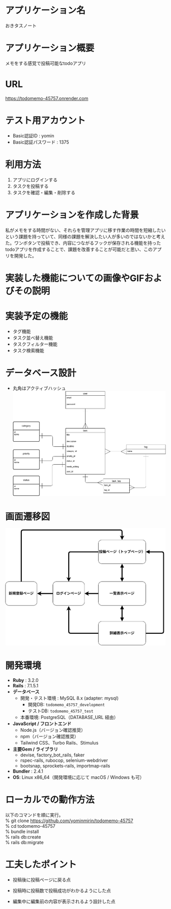 # アプリケーション名
おきタスノート

# アプリケーション概要
メモをする感覚で投稿可能なtodoアプリ

# URL
https://todomemo-45757.onrender.com

# テスト用アカウント
- Basic認証ID : yomin
- Basic認証パスワード : 1375

# 利用方法
1. アプリにログインする
2. タスクを投稿する
3. タスクを確認・編集・削除する

# アプリケーションを作成した背景
私がメモをする時間がない、それらを管理アプリに移す作業の時間を短縮したいという課題を持っていて、同様の課題を解決したい人が多いのではないかと考えた。ワンボタンで投稿でき、内容につながるフックが保存される機能を持ったtodoアプリを作成することで、課題を改善することが可能だと思い、このアプリを開発した。

# 実装した機能についての画像やGIFおよびその説明

# 実装予定の機能
- タグ機能  
- タスク並べ替え機能  
- タスクフィルター機能  
- タスク検索機能

# データベース設計
- 丸角はアクティブハッシュ
![ER図](./images/todo.png)
# 画面遷移図
![画面遷移図](./images/sennizu.png)
# 開発環境
- **Ruby** : 3.2.0
- **Rails** : 7.1.5.1
- **データベース**
  - 開発・テスト環境 : MySQL 8.x (adapter: mysql)
    - 開発DB: `todomemo_45757_development`
    - テストDB: `todomemo_45757_test`
  - 本番環境: PostgreSQL（DATABASE_URL 経由）
- **JavaScript / フロントエンド**
  - Node.js（バージョン確認推奨）
  - npm（バージョン確認推奨）
  - Tailwind CSS、Turbo Rails、Stimulus
- **主要Gem / ライブラリ**
  - devise, factory_bot_rails, faker
  - rspec-rails, rubocop, selenium-webdriver
  - bootsnap, sprockets-rails, importmap-rails
- **Bundler** : 2.4.1
- **OS**: Linux x86_64（開発環境に応じて macOS / Windows も可）
# ローカルでの動作方法
以下のコマンドを順に実行。  
% git clone https://github.com/yominmirin/todomemo-45757  
% cd todomemo-45757  
% bundle install  
% rails db:create  
% rails db:migrate
# 工夫したポイント
- 投稿後に投稿ページに戻る点

- 投稿時に投稿数で投稿成功がわかるようにした点

- 編集中に編集前の内容が表示されるよう設計した点